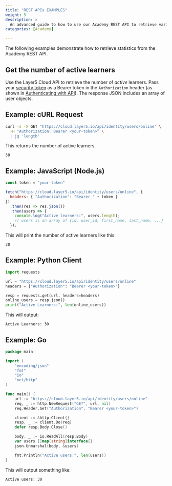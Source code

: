 ```yaml
---
title: "REST APIs EXAMPLES"
weight: 5
description: >
  An advanced guide to how to use our Academy REST API to retrieve various statistics / information.
categories: [Academy]

---
```


The following examples demonstrate how to retrieve statistics from the Academy REST API.

## Get the number of active learners 

Use the Layer5 Cloud API to retrieve the number of *active* learners. Pass your [security token](https://docs.layer5.io/cloud/security/tokens/) as a Bearer token in the `Authorization` header (as shown in [Authenticating with API](https://docs.layer5.io/cloud/reference/api-reference/#authenticating-with-the-api)). The response JSON includes an array of user objects.

## Example: cURL Request

```bash
curl -s -X GET "https://cloud.layer5.io/api/identity/users/online" \
  -H "Authorization: Bearer <your-token>” \
  | jq 'length'
```

This returns the number of active learners.
```
30
``` 

## Example: JavaScript (Node.js)

```javascript
const token = "your-token"

fetch("https://cloud.layer5.io/api/identity/users/online", {
  headers: { "Authorization": "Bearer " + token }
})
  .then(res => res.json())
  .then(users => {
    console.log("Active learners:", users.length);
    // users is an array of {id, user_id, first_name, last_name, ...}
  });
```

This will print the number of active learners like this:

```
30
```

## Example: Python Client

```python
import requests

url = "https://cloud.layer5.io/api/identity/users/online"
headers = {"Authorization": "Bearer <your-token>"}

resp = requests.get(url, headers=headers)
online_users = resp.json()
print("Active Learners:", len(online_users))

```

This will output:

```
Active Learners: 30
```


## Example: Go

```go
package main

import (
	"encoding/json"
	"fmt"
	"io"
	"net/http"
)

func main() {
	url := "https://cloud.layer5.io/api/identity/users/online"
	req, _ := http.NewRequest("GET", url, nil)
	req.Header.Set("Authorization", "Bearer <your-token>")

	client := &http.Client{}
	resp, _ := client.Do(req)
	defer resp.Body.Close()

	body, _ := io.ReadAll(resp.Body)
	var users []map[string]interface{}
	json.Unmarshal(body, &users)

	fmt.Println("Active users:", len(users))
}

```

This will output something like:

```
Active users: 30
```



